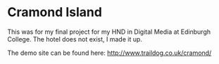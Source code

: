 # Cramond Island

This was for my final project for my HND in Digital Media at Edinburgh College. The hotel does not exist, I made it up.

The demo site can be found here: http://www.traildog.co.uk/cramond/